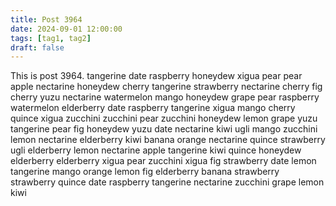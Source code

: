 ```yaml
---
title: Post 3964
date: 2024-09-01 12:00:00
tags: [tag1, tag2]
draft: false
---
```

This is post 3964.
tangerine
date
raspberry
honeydew
xigua
pear
pear
apple
nectarine
honeydew
cherry
tangerine
strawberry
nectarine
cherry
fig
cherry
yuzu
nectarine
watermelon
mango
honeydew
grape
pear
raspberry
watermelon
elderberry
date
raspberry
tangerine
xigua
mango
cherry
quince
xigua
zucchini
zucchini
pear
zucchini
honeydew
lemon
grape
yuzu
tangerine
pear
fig
honeydew
yuzu
date
nectarine
kiwi
ugli
mango
zucchini
lemon
nectarine
elderberry
kiwi
banana
orange
nectarine
quince
strawberry
ugli
elderberry
lemon
nectarine
apple
tangerine
kiwi
quince
honeydew
elderberry
elderberry
xigua
pear
zucchini
xigua
fig
strawberry
date
lemon
tangerine
mango
orange
lemon
fig
elderberry
banana
strawberry
strawberry
quince
date
raspberry
tangerine
nectarine
zucchini
grape
lemon
kiwi
